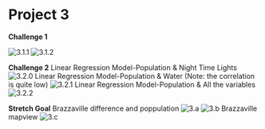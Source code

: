 # Project 3

**Challenge 1**

![3.1.1](https://xingyu-wang02.github.io/DATA-100/pictures/3.1.1.png)
![3.1.2](https://xingyu-wang02.github.io/DATA-100/pictures/3.1.2.png)

**Challenge 2**
Linear Regression Model-Population & Night Time Lights
![3.2.0](https://xingyu-wang02.github.io/DATA-100/pictures/3.2.1.png)
Linear Regression Model-Population & Water (Note: the correlation is quite low)
![3.2.1](https://xingyu-wang02.github.io/DATA-100/pictures/3.water.png)
Linear Regression Model-Population & All the variables
![3.2.2](https://xingyu-wang02.github.io/DATA-100/pictures/3.2.2.png)

**Stretch Goal**
Brazzaville difference and poppulation
![3.a](https://xingyu-wang02.github.io/DATA-100/pictures/3s0.png)
![3.b](https://xingyu-wang02.github.io/DATA-100/pictures/3s1.png)
Brazzaville mapview
![3.c](https://xingyu-wang02.github.io/DATA-100/pictures/3s2.png)

